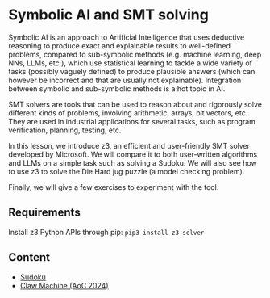 # Symbolic AI and SMT solving

Symbolic AI is an approach to Artificial Intelligence that uses deductive reasoning to produce exact and explainable results to well-defined problems, compared to sub-symbolic methods (e.g. machine learning, deep NNs, LLMs, etc.), which use statistical learning to tackle a wide variety of tasks (possibly vaguely defined) to produce plausible answers (which can however be incorrect and that are usually not explainable). Integration between symbolic and sub-symbolic methods is a hot topic in AI.

SMT solvers are tools that can be used to reason about and rigorously solve different kinds of problems, involving arithmetic, arrays, bit vectors, etc. They are used in industrial applications for several tasks, such as program verification, planning, testing, etc. 

In this lesson, we introduce z3, an efficient and user-friendly  SMT solver developed by Microsoft. We will compare it to both user-written algorithms and LLMs on a simple task such as solving a Sudoku. We will also see how to use z3 to solve the Die Hard jug puzzle (a model checking problem). 

Finally, we will give a few exercises to experiment with the tool.


## Requirements

Install z3 Python APIs through pip: 
```pip3 install z3-solver```


## Content
- [Sudoku](sudoku.py)
- [Claw Machine (AoC 2024)](clawMachine.py)